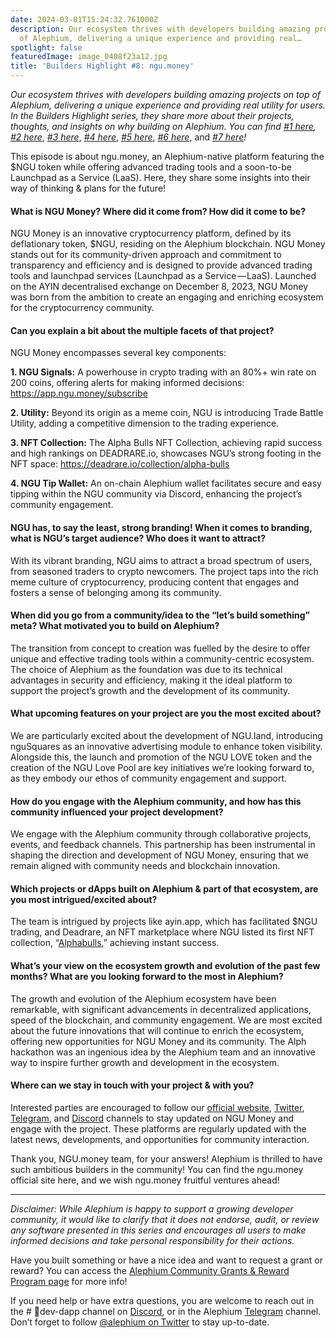 ```yaml
---
date: 2024-03-01T15:24:32.761000Z
description: Our ecosystem thrives with developers building amazing projects on top
  of Alephium, delivering a unique experience and providing real…
spotlight: false
featuredImage: image_0408f23a12.jpg
title: 'Builders Highlight #8: ngu.money'
---
```


_Our ecosystem thrives with developers building amazing projects on top of Alephium, delivering a unique experience and providing real utility for users. In the Builders Highlight series, they share more about their projects, thoughts, and insights on why building on Alephium. You can find_ <a href="/news/post/builders-highlight-sezame-wallet-ddb4aeb61881" ><em>#1 here</em></a>_,_ <a href="/news/post/builders-highlight-alphpaca-nfts-99c69775f04c" ><em>#2 here</em></a>, <a href="/news/post/builders-highlight-3-ayin-6be4a6bd4ec2" ><em>#3 here</em></a>, <a href="/news/post/builders-highlight-4-no-trust-verify-9ea495ca826f" ><em>#4 here</em></a>, <a href="/news/post/builders-highlight-5-deadrare-d5ff90d6161e" ><em>#5 here</em></a>, <a href="/news/post/builders-highlight-6-what-the-duck-0aedc602ecfd" ><em>#6 here</em></a>, and <a href="/news/post/builders-highlight-7-alphpad-bbd4f4a34fd5" ><em>#7 here</em></a>_!_

This episode is about ngu.money, an Alephium-native platform featuring the \$NGU token while offering advanced trading tools and a soon-to-be Launchpad as a Service (LaaS). Here, they share some insights into their way of thinking & plans for the future!

#### **What is NGU Money? Where did it come from? How did it come to be?**

NGU Money is an innovative cryptocurrency platform, defined by its deflationary token, \$NGU, residing on the Alephium blockchain. NGU Money stands out for its community-driven approach and commitment to transparency and efficiency and is designed to provide advanced trading tools and launchpad services (Launchpad as a Service — LaaS). Launched on the AYIN decentralised exchange on December 8, 2023, NGU Money was born from the ambition to create an engaging and enriching ecosystem for the cryptocurrency community.

#### **Can you explain a bit about the multiple facets of that project?**

NGU Money encompasses several key components:

**1. NGU Signals:** A powerhouse in crypto trading with an 80%+ win rate on 200 coins, offering alerts for making informed decisions: <a href="https://app.ngu.money/subscribe" >https://app.ngu.money/subscribe</a>

**2. Utility:** Beyond its origin as a meme coin, NGU is introducing Trade Battle Utility, adding a competitive dimension to the trading experience.

**3. NFT Collection:** The Alpha Bulls NFT Collection, achieving rapid success and high rankings on DEADRARE.io, showcases NGU’s strong footing in the NFT space: <a href="https://deadrare.io/collection/alpha-bulls" >https://deadrare.io/collection/alpha-bulls</a>

**4. NGU Tip Wallet:** An on-chain Alephium wallet facilitates secure and easy tipping within the NGU community via Discord, enhancing the project’s community engagement.

#### **NGU has, to say the least, strong branding! When it comes to branding, what is NGU’s target audience? Who does it want to attract?**

With its vibrant branding, NGU aims to attract a broad spectrum of users, from seasoned traders to crypto newcomers. The project taps into the rich meme culture of cryptocurrency, producing content that engages and fosters a sense of belonging among its community.

#### **When did you go from a community/idea to the “let’s build something” meta? What motivated you to build on Alephium?**

The transition from concept to creation was fuelled by the desire to offer unique and effective trading tools within a community-centric ecosystem. The choice of Alephium as the foundation was due to its technical advantages in security and efficiency, making it the ideal platform to support the project’s growth and the development of its community.

#### **What upcoming features on your project are you the most excited about?**

We are particularly excited about the development of NGU.land, introducing nguSquares as an innovative advertising module to enhance token visibility. Alongside this, the launch and promotion of the NGU LOVE token and the creation of the NGU Love Pool are key initiatives we’re looking forward to, as they embody our ethos of community engagement and support.

#### **How do you engage with the Alephium community, and how has this community influenced your project development?**

We engage with the Alephium community through collaborative projects, events, and feedback channels. This partnership has been instrumental in shaping the direction and development of NGU Money, ensuring that we remain aligned with community needs and blockchain innovation.

#### **Which projects or dApps built on Alephium & part of that ecosystem, are you most intrigued/excited about?**

The team is intrigued by projects like ayin.app, which has facilitated \$NGU trading, and Deadrare, an NFT marketplace where NGU listed its first NFT collection, “<a href="https://deadrare.io/collection/alpha-bulls" >Alphabulls</a>,” achieving instant success.

#### **What’s your view on the ecosystem growth and evolution of the past few months? What are you looking forward to the most in Alephium?**

The growth and evolution of the Alephium ecosystem have been remarkable, with significant advancements in decentralized applications, speed of the blockchain, and community engagement. We are most excited about the future innovations that will continue to enrich the ecosystem, offering new opportunities for NGU Money and its community. The Alph hackathon was an ingenious idea by the Alephium team and an innovative way to inspire further growth and development in the ecosystem.

#### **Where can we stay in touch with your project & with you?**

Interested parties are encouraged to follow our <a href="https://ngu.money/" >official website</a>, <a href="https://twitter.com/numbergoup_ngu" >Twitter</a>, <a href="https://t.me/numbergoup_ngu" >Telegram</a>, and <a href="https://discord.gg/ngu" >Discord</a> channels to stay updated on NGU Money and engage with the project. These platforms are regularly updated with the latest news, developments, and opportunities for community interaction.

Thank you, NGU.money team, for your answers! Alephium is thrilled to have such ambitious builders in the community! You can find the ngu.money official site here, and we wish ngu.money fruitful ventures ahead!

---

_Disclaimer: While Alephium is happy to support a growing developer community, it would like to clarify that it does not endorse, audit, or review any software presented in this series and encourages all users to make informed decisions and take personal responsibility for their actions._

Have you built something or have a nice idea and want to request a grant or reward? You can access the <a href="https://github.com/alephium/community/blob/master/Grant%26RewardProgram.md" >Alephium Community Grants &amp; Reward Program page</a> for more info!

If you need help or have extra questions, you are welcome to reach out in the \# 🎨dev-dapp channel on [Discord](/discord), or in the Alephium <a href="https://t.me/alephiumgroup" >Telegram</a> channel. Don’t forget to follow <a href="https://twitter.com/alephium" >@alephium on Twitter</a> to stay up-to-date.

